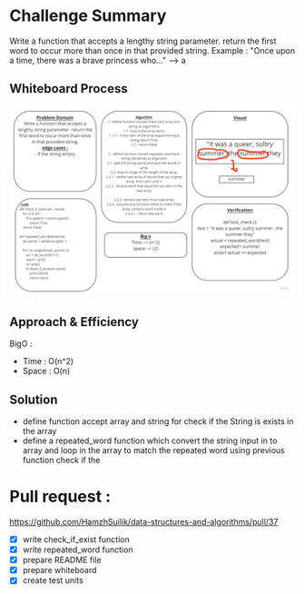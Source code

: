 # Challenge Summary
Write a function that accepts a lengthy string parameter. return the first word to occur more than once in that provided string.
Example : "Once upon a time, there was a brave princess who..." --> a
## Whiteboard Process
![image](../white-bord/31.jpg?raw=true)

## Approach & Efficiency
BigO :
- Time : O(n^2)
- Space : O(n)

## Solution
- define function accept array and string for check if the String is exists in the array
- define a repeated_word function which convert the string input in to array and loop in the array to match the repeated word using previous function check if the

#  Pull request :
https://github.com/HamzhSuilik/data-structures-and-algorithms/pull/37

- [x] write check_if_exist function
- [x] write repeated_word function
- [x] prepare README file
- [x] prepare whiteboard
- [x] create test units
